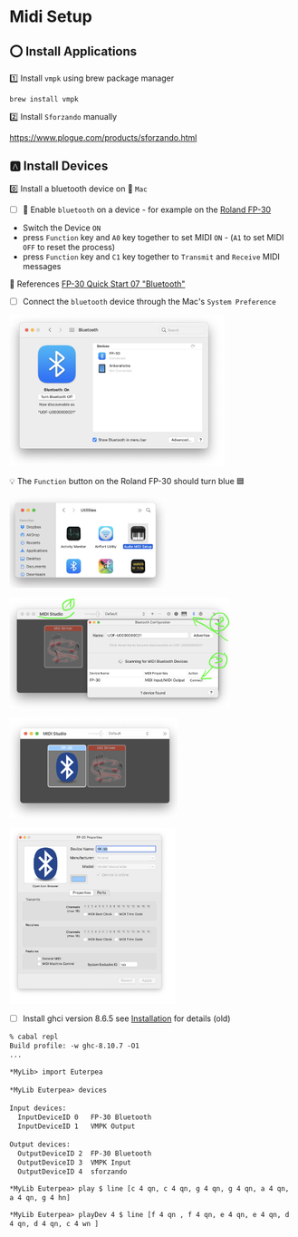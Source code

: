 # Midi Setup

## :o: Install Applications

:one: Install `vmpk` using brew package manager

```
brew install vmpk
```

:two: Install `Sforzando` manually

https://www.plogue.com/products/sforzando.html


## :a: Install Devices 

:zero: Install a bluetooth device on :apple: `Mac`

- [ ] :musical_keyboard: Enable `bluetooth` on a device - for example on the [Roland FP-30](https://www.roland.com/ca/products/fp-30/)

* Switch the Device `ON`
* press `Function` key and `A0` key together to set MIDI `ON` - (`A1` to set MIDI `OFF` to reset the process)
* press `Function` key and `C1` key together to `Transmit` and `Receive` MIDI messages

:bookmark: References [FP-30 Quick Start 07 "Bluetooth"](https://www.youtube.com/watch?v=OtDxVKbbnFo&t=22s)

- [ ] Connect the `bluetooth` device through the Mac's `System Preference`

<img src="images/SystemPreferencesBluetooth.png" width="379" height="267" alt="System Preferences Bluetooth"></img>

:bulb: The `Function` button on the Roland FP-30 should turn blue :blue_square:

<img src="images/AudioMidiSetup.png" width="276" height="160" alt="AUDI Midi Setup"></img>

<img src="images/MIDIStudioBluetoothConfiguration.png" width="389" height="195" alt="AUDI Midi Setup"></img>

<img src="images/MIDIStudioFP-30Driver.png" width="297" height="177" alt=""></img>

<img src="images/MIDIStudioFP-30DriverProperties.png" width="294" height="311" alt=""></img>


- [ ] Install ghci version 8.6.5 see [Installation](http://www.euterpea.com/download-and-installation/) for details (old)

```
% cabal repl
Build profile: -w ghc-8.10.7 -O1
...
```


```
*MyLib> import Euterpea

*MyLib Euterpea> devices

Input devices: 
  InputDeviceID 0	FP-30 Bluetooth
  InputDeviceID 1	VMPK Output

Output devices: 
  OutputDeviceID 2	FP-30 Bluetooth
  OutputDeviceID 3	VMPK Input
  OutputDeviceID 4	sforzando
```

```
*MyLib Euterpea> play $ line [c 4 qn, c 4 qn, g 4 qn, g 4 qn, a 4 qn, a 4 qn, g 4 hn]
```

```
*MyLib Euterpea> playDev 4 $ line [f 4 qn , f 4 qn, e 4 qn, e 4 qn, d 4 qn, d 4 qn, c 4 wn ]
```
